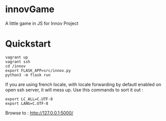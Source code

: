 innovGame
=========


A little game in JS for Innov Project


# Quickstart

```
vagrant up
vagrant ssh
cd /innov
export FLASK_APP=src/innov.py
python3 -m flask run
```

If you are using french locale, with locale forwarding by defautl enabled on open ssh server, it will mess up. Use this commands to sort it out :

```
export LC_ALL=C.UTF-8
export LANG=C.UTF-8
```

Browse to : http://127.0.0.1:5000/